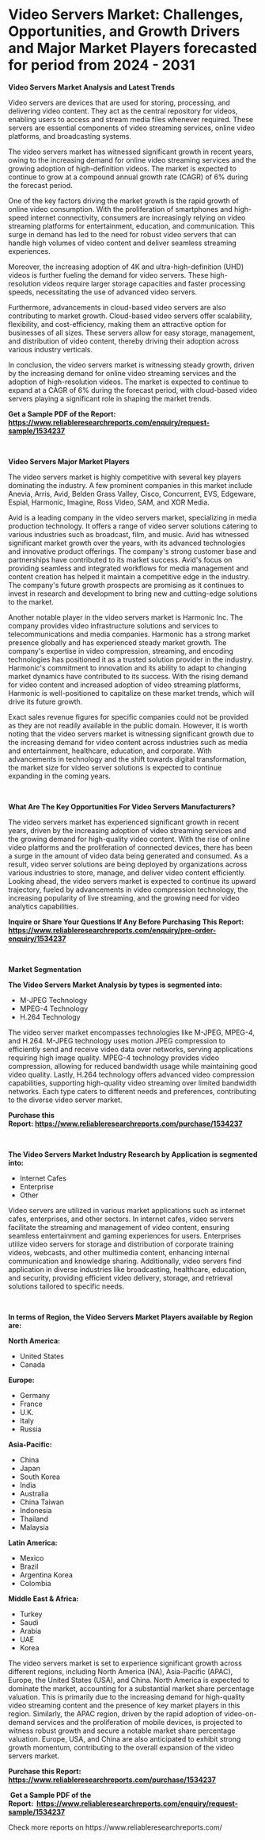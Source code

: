<p><h1>Video Servers Market: Challenges, Opportunities, and Growth Drivers and Major Market Players forecasted for period from 2024 - 2031</h1></p><p><strong>Video Servers Market Analysis and Latest Trends</strong></p>
<p><p>Video servers are devices that are used for storing, processing, and delivering video content. They act as the central repository for videos, enabling users to access and stream media files whenever required. These servers are essential components of video streaming services, online video platforms, and broadcasting systems.</p><p>The video servers market has witnessed significant growth in recent years, owing to the increasing demand for online video streaming services and the growing adoption of high-definition videos. The market is expected to continue to grow at a compound annual growth rate (CAGR) of 6% during the forecast period.</p><p>One of the key factors driving the market growth is the rapid growth of online video consumption. With the proliferation of smartphones and high-speed internet connectivity, consumers are increasingly relying on video streaming platforms for entertainment, education, and communication. This surge in demand has led to the need for robust video servers that can handle high volumes of video content and deliver seamless streaming experiences.</p><p>Moreover, the increasing adoption of 4K and ultra-high-definition (UHD) videos is further fueling the demand for video servers. These high-resolution videos require larger storage capacities and faster processing speeds, necessitating the use of advanced video servers.</p><p>Furthermore, advancements in cloud-based video servers are also contributing to market growth. Cloud-based video servers offer scalability, flexibility, and cost-efficiency, making them an attractive option for businesses of all sizes. These servers allow for easy storage, management, and distribution of video content, thereby driving their adoption across various industry verticals.</p><p>In conclusion, the video servers market is witnessing steady growth, driven by the increasing demand for online video streaming services and the adoption of high-resolution videos. The market is expected to continue to expand at a CAGR of 6% during the forecast period, with cloud-based video servers playing a significant role in shaping the market trends.</p></p>
<p><strong>Get a Sample PDF of the Report:&nbsp; <a href="https://www.reliableresearchreports.com/enquiry/request-sample/1534237">https://www.reliableresearchreports.com/enquiry/request-sample/1534237</a></strong></p>
<p>&nbsp;</p>
<p><strong>Video Servers Major Market Players</strong></p>
<p><p>The video servers market is highly competitive with several key players dominating the industry. A few prominent companies in this market include Anevia, Arris, Avid, Belden Grass Valley, Cisco, Concurrent, EVS, Edgeware, Espial, Harmonic, Imagine, Ross Video, SAM, and XOR Media.</p><p>Avid is a leading company in the video servers market, specializing in media production technology. It offers a range of video server solutions catering to various industries such as broadcast, film, and music. Avid has witnessed significant market growth over the years, with its advanced technologies and innovative product offerings. The company's strong customer base and partnerships have contributed to its market success. Avid's focus on providing seamless and integrated workflows for media management and content creation has helped it maintain a competitive edge in the industry. The company's future growth prospects are promising as it continues to invest in research and development to bring new and cutting-edge solutions to the market. </p><p>Another notable player in the video servers market is Harmonic Inc. The company provides video infrastructure solutions and services to telecommunications and media companies. Harmonic has a strong market presence globally and has experienced steady market growth. The company's expertise in video compression, streaming, and encoding technologies has positioned it as a trusted solution provider in the industry. Harmonic's commitment to innovation and its ability to adapt to changing market dynamics have contributed to its success. With the rising demand for video content and increased adoption of video streaming platforms, Harmonic is well-positioned to capitalize on these market trends, which will drive its future growth.</p><p>Exact sales revenue figures for specific companies could not be provided as they are not readily available in the public domain. However, it is worth noting that the video servers market is witnessing significant growth due to the increasing demand for video content across industries such as media and entertainment, healthcare, education, and corporate. With advancements in technology and the shift towards digital transformation, the market size for video server solutions is expected to continue expanding in the coming years.</p></p>
<p>&nbsp;</p>
<p><strong>What Are The Key Opportunities For Video Servers Manufacturers?</strong></p>
<p><p>The video servers market has experienced significant growth in recent years, driven by the increasing adoption of video streaming services and the growing demand for high-quality video content. With the rise of online video platforms and the proliferation of connected devices, there has been a surge in the amount of video data being generated and consumed. As a result, video server solutions are being deployed by organizations across various industries to store, manage, and deliver video content efficiently. Looking ahead, the video servers market is expected to continue its upward trajectory, fueled by advancements in video compression technology, the increasing popularity of live streaming, and the growing need for video analytics capabilities.</p></p>
<p><strong>Inquire or Share Your Questions If Any Before Purchasing This Report: <a href="https://www.reliableresearchreports.com/enquiry/pre-order-enquiry/1534237">https://www.reliableresearchreports.com/enquiry/pre-order-enquiry/1534237</a></strong></p>
<p>&nbsp;</p>
<p><strong>Market Segmentation</strong></p>
<p><strong>The Video Servers Market Analysis by types is segmented into:</strong></p>
<p><ul><li>M-JPEG Technology</li><li>MPEG-4 Technology</li><li>H.264 Technology</li></ul></p>
<p><p>The video server market encompasses technologies like M-JPEG, MPEG-4, and H.264. M-JPEG technology uses motion JPEG compression to efficiently send and receive video data over networks, serving applications requiring high image quality. MPEG-4 technology provides video compression, allowing for reduced bandwidth usage while maintaining good video quality. Lastly, H.264 technology offers advanced video compression capabilities, supporting high-quality video streaming over limited bandwidth networks. Each type caters to different needs and preferences, contributing to the diverse video server market.</p></p>
<p><strong>Purchase this Report:&nbsp;<a href="https://www.reliableresearchreports.com/purchase/1534237">https://www.reliableresearchreports.com/purchase/1534237</a></strong></p>
<p>&nbsp;</p>
<p><strong>The Video Servers Market Industry Research by Application is segmented into:</strong></p>
<p><ul><li>Internet Cafes</li><li>Enterprise</li><li>Other</li></ul></p>
<p><p>Video servers are utilized in various market applications such as internet cafes, enterprises, and other sectors. In internet cafes, video servers facilitate the streaming and management of video content, ensuring seamless entertainment and gaming experiences for users. Enterprises utilize video servers for storage and distribution of corporate training videos, webcasts, and other multimedia content, enhancing internal communication and knowledge sharing. Additionally, video servers find application in diverse industries like broadcasting, healthcare, education, and security, providing efficient video delivery, storage, and retrieval solutions tailored to specific needs.</p></p>
<p>&nbsp;</p>
<p><strong>In terms of Region, the Video Servers Market Players available by Region are:</strong></p>
<p>
    <p> <strong> North America: </strong>
        <ul>
            <li>United States</li>
            <li>Canada</li>
        </ul>
        </p> 
    <p> <strong> Europe: </strong>
        <ul>
            <li>Germany</li>
            <li>France</li>
            <li>U.K.</li>
            <li>Italy</li>
            <li>Russia</li>
        </ul>
        </p> 
    <p> <strong> Asia-Pacific: </strong>
        <ul>
            <li>China</li>
            <li>Japan</li>
            <li>South Korea</li>
            <li>India</li>
            <li>Australia</li>
            <li>China Taiwan</li>
            <li>Indonesia</li>
            <li>Thailand</li>
            <li>Malaysia</li>
        </ul>
        </p> 
    <p> <strong> Latin America: </strong>
        <ul>
            <li>Mexico</li>
            <li>Brazil</li>
            <li>Argentina Korea</li>
            <li>Colombia</li>
        </ul>
        </p> 
    <p> <strong> Middle East & Africa: </strong>
        <ul>
            <li>Turkey</li>
            <li>Saudi</li>
            <li>Arabia</li>
            <li>UAE</li>
            <li>Korea</li>
        </ul>
    </p>
    </p>
<p><p>The video servers market is set to experience significant growth across different regions, including North America (NA), Asia-Pacific (APAC), Europe, the United States (USA), and China. North America is expected to dominate the market, accounting for a substantial market share percentage valuation. This is primarily due to the increasing demand for high-quality video streaming content and the presence of key market players in this region. Similarly, the APAC region, driven by the rapid adoption of video-on-demand services and the proliferation of mobile devices, is projected to witness robust growth and secure a notable market share percentage valuation. Europe, USA, and China are also anticipated to exhibit strong growth momentum, contributing to the overall expansion of the video servers market.</p></p>
<p><strong>Purchase this Report: <a href="https://www.reliableresearchreports.com/purchase/1534237">https://www.reliableresearchreports.com/purchase/1534237</a></strong></p>
<p>&nbsp;<strong>Get a Sample PDF of the Report:&nbsp;&nbsp;<a href="https://www.reliableresearchreports.com/enquiry/request-sample/1534237">https://www.reliableresearchreports.com/enquiry/request-sample/1534237</a></strong></p>
<p><strong></strong></p>
<p>Check more reports on https://www.reliableresearchreports.com/</p>